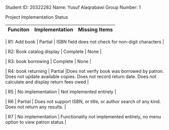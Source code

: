 Student ID: 20322282
Name: Yusuf Alaqrabawi 
Group Number: 1

Project Implementation Status

| Funciton | Implementation | Missing Items |
|----------|----------|----------|

| R1: Add book   | Partial     | ISBN field does not check for non-digit characters    |

| R2: Book catalog display    | Complete     | None    |

| R3: book borrowing   | Complete     | None    |

| R4: book returning    | Partial     |Does not verify book was borrowed by patron. Does not update available copies. Does not record return date. Does not calculate    and display return fees owed    |

| R5    | No implementation     | Not implemented entirely    |

| R6    | Partial     | Does not support ISBN, or title, or author search of any kind. Does not return any results. |

| R7    | No implementation     | Functionality not implemented entirely, no menu option to view patron status    |